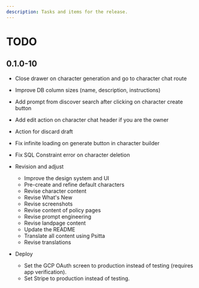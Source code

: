 ```yaml
---
description: Tasks and items for the release.
---
```


# TODO

## 0.1.0-10

- Close drawer on character generation and go to character chat route
- Improve DB column sizes (name, description, instructions)

- Add prompt from discover search after clicking on character create button
- Add edit action on character chat header if you are the owner
- Action for discard draft

- Fix infinite loading on generate button in character builder
- Fix SQL Constraint error on character deletion

- Revision and adjust
  - Improve the design system and UI
  - Pre-create and refine default characters
  - Revise character content
  - Revise What's New
  - Revise screenshots
  - Revise content of policy pages
  - Revise prompt engineering
  - Revise landpage content
  - Update the README
  - Translate all content using Psitta
  - Revise translations
- Deploy
  - Set the GCP OAuth screen to production instead of testing (requires app verification).
  - Set Stripe to production instead of testing.
